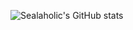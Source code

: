 ![Sealaholic's GitHub stats](https://github-readme-stats.vercel.app/api?username=Sealaholic&show=reviews,discussions_started,discussions_answered,prs_merged,prs_merged_percentage)
